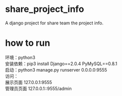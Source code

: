 # share_project_info
A django project for share team the project info.

# how to run
环境：python3  
安装依赖：pip3 install Django==2.0.4 PyMySQL==0.8.1   
启动：python3 manage.py runserver 0.0.0.0:9555  
访问：  
展示页面 127.0.0.1:9555  
管理员页面  127.0.0.1::9555/admin  